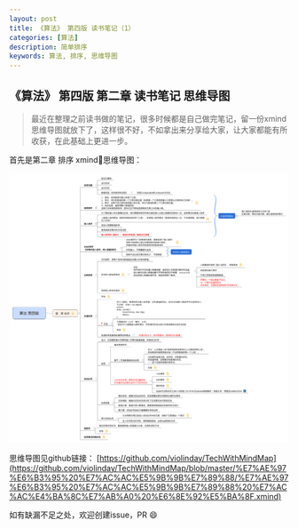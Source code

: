 ```yaml
---
layout: post
title: 《算法》 第四版 读书笔记（1）
categories: [算法]
description: 简单排序
keywords: 算法, 排序, 思维导图
---
```




## 《算法》 第四版 第二章 读书笔记 思维导图

>最近在整理之前读书做的笔记，很多时候都是自己做完笔记，留一份xmind思维导图就放下了，这样很不好，不如拿出来分享给大家，让大家都能有所收获，在此基础上更进一步。

首先是第二章 排序 xmind思维导图：

![第二章 排序](/images/5-19-algorithm-4th-chapter-2.png)


思维导图见github链接： [https://github.com/violinday/TechWithMindMap](https://github.com/violinday/TechWithMindMap/blob/master/%E7%AE%97%E6%B3%95%20%E7%AC%AC%E5%9B%9B%E7%89%88/%E7%AE%97%E6%B3%95%20%E7%AC%AC%E5%9B%9B%E7%89%88%20%E7%AC%AC%E4%BA%8C%E7%AB%A0%20%E6%8E%92%E5%BA%8F.xmind)

如有缺漏不足之处，欢迎创建issue，PR 😄
